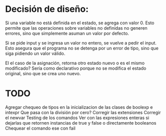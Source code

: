 # Decisión de diseño:
Si una variable no está definida en el estado, se agrega con valor 0. Esto permite que las operaciones sobre variables no definidas no generen errores, sino que simplemente asuman un valor por defecto.

Si se pide input y se ingresa un valor no entero, se vuelve a pedir el input. Esto asegura que el programa no se detenga por un error de tipo, sino que siga pidiendo un valor válido.


El el caso de la asignación, retorna otro estado nuevo o es el mismo modificado? Sería como declarativo porque no se modifica el estado original, sino que se crea uno nuevo. 

# TODO
Agregar chequeo de tipos en la inicializacion de las clases de boolexp e intexpr
Que pasa con la división por cero?
Corregir las extensiones 
Corregir el newvar 
Testing de los comandos 
Ver con las expresiones enteras si dejarlas que retornen instancias de true y false o directamente booleanos
Chequear el comando ese con fail 